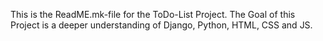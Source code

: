This is the ReadME.mk-file for the ToDo-List Project. 
The Goal of this Project is a deeper understanding of Django, Python, HTML, CSS and JS.
